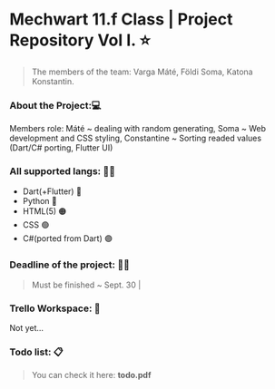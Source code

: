 # Mechwart 11.f Class | Project Repository Vol I. ⭐
> The members of the team: Varga Máté, Földi Soma, Katona Konstantin.
### About the Project:💻
Members role: Máté ~ dealing with random generating, Soma ~ Web development and CSS styling, Constantine ~ Sorting readed values (Dart/C# porting, Flutter UI)
### All supported langs: 👨‍💻
- Dart(+Flutter) 🔵
- Python           🔵
- HTML(5)            🟠
- CSS                  🟢
- C#(ported from Dart)   🟣
### Deadline of the project: 📆🍂
> Must be finished ~ Sept. 30 |
### Trello Workspace: 📮
Not yet... 
### Todo list: 📋
> You can check it here: **todo.pdf**
